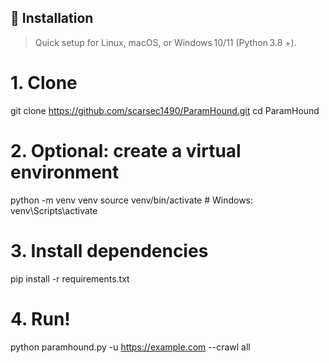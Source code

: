 ## 🚀 Installation
> Quick setup for Linux, macOS, or Windows 10/11 (Python 3.8 +).

# 1. Clone
git clone https://github.com/scarsec1490/ParamHound.git
cd ParamHound

# 2. Optional: create a virtual environment
python -m venv venv
source venv/bin/activate   # Windows: venv\Scripts\activate

# 3. Install dependencies
pip install -r requirements.txt

# 4. Run!
python paramhound.py -u https://example.com --crawl all
